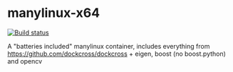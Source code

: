 # manylinux-x64
[![Build status](https://ci.appveyor.com/api/projects/status/gfnyckxiysskphvw/branch/master?svg=true)](https://ci.appveyor.com/project/safijari/manylinux-x64/branch/master)

A "batteries included" manylinux container, includes everything from https://github.com/dockcross/dockcross + eigen, boost (no boost.python) and opencv
